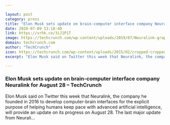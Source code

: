 ```yaml
---

layout: post
category: press
title: "Elon Musk sets update on brain-computer interface company Neuralink for August 28"
date: 2020-07-09 13:18:40
link: https://vrhk.co/3iJ1P1T
image: https://techcrunch.com/wp-content/uploads/2019/07/Neuralink-graphic-e1594299472339.jpg?w=525
domain: techcrunch.com
author: "TechCrunch"
icon: https://techcrunch.com/wp-content/uploads/2015/02/cropped-cropped-favicon-gradient.png?w=180
excerpt: "Elon Musk said on Twitter this week that Neuralink, the company he founded in 2016 to develop computer-brain interfaces for the explicit purpose of helping humans keep pace with advanced artificial intelligence, will provide an update on its progress on August 28. The last major update from Neurali…"

---
```


### Elon Musk sets update on brain-computer interface company Neuralink for August 28 – TechCrunch

Elon Musk said on Twitter this week that Neuralink, the company he founded in 2016 to develop computer-brain interfaces for the explicit purpose of helping humans keep pace with advanced artificial intelligence, will provide an update on its progress on August 28. The last major update from Neurali…
